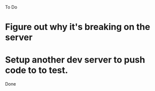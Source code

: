 To Do
# Figure out why it's breaking on the server
# Setup another dev server to push code to to test.

Done
